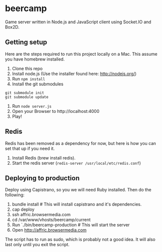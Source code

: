 # beercamp

Game server written in Node.js and JavaScript client using Socket.IO and Box2D.

## Getting setup

Here are the steps required to run this project locally on a Mac. This assume you have homebrew installed.

1. Clone this repo
1. Install node.js (Use the installer found here: http://nodejs.org/)
1. Run `npm install`
1. Install the git submodules

```
git submodule init
git submodule update
```

1. Run `node server.js`
1. Open your Browser to http://localhost:4000
1. Play!

## Redis

Redis has been removed as a dependency for now, but here is how you can set that up if you need it.

1. Install Redis (brew install redis). 
1. Start the redis server (`redis-server /usr/local/etc/redis.conf`)

## Deploying to production

Deploy using Capistrano, so you we will need Ruby installed. Then do the following:

1. bundle install # This will install capistrano and it's dependencies.
1. cap deploy
1. ssh affric.browsermedia.com
1. cd /var/www/vhosts/beercamp/current
1. Run `./bin/beercamp-production # This will start the server
1. Open http://affric.browsermedia.com

The script has to run as sudo, which is probably not a good idea. It will also last only until you exit the script.
